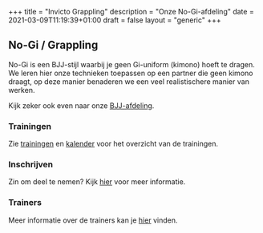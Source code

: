 +++
title = "Invicto Grappling"
description = "Onze No-Gi-afdeling"
date = 2021-03-09T11:19:39+01:00
draft = false
layout = "generic"
+++
## No-Gi / Grappling

No-Gi is een BJJ-stijl waarbij je geen Gi-uniform (kimono) hoeft te dragen. \
We leren hier onze technieken toepassen op een partner die geen kimono draagt, op deze manier benaderen we een veel realistischere manier van werken.

Kijk zeker ook even naar onze [BJJ-afdeling](/bjj).

### Trainingen
Zie [trainingen](/trainingen) en [kalender](/kalender) voor het overzicht van de trainingen.

### Inschrijven
Zin om deel te nemen? Kijk [hier](/inschrijven) voor meer informatie.

### Trainers
Meer informatie over de trainers kan je [hier](/trainers) vinden.